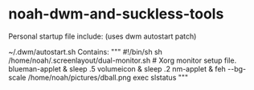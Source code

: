 # noah-dwm-and-suckless-tools

Personal startup file include: (uses dwm autostart patch)

~/.dwm/autostart.sh
Contains:
"""
#!/bin/sh
sh /home/noah/.screenlayout/dual-monitor.sh # Xorg monitor setup file.
blueman-applet &
sleep .5
volumeicon &
sleep .2
nm-applet &
feh --bg-scale /home/noah/pictures/dball.png
exec slstatus
"""
